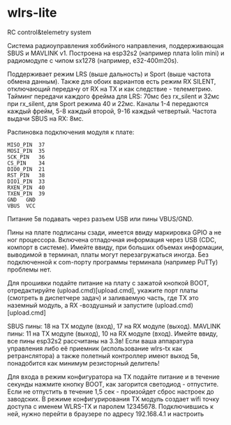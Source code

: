 # wlrs-lite
RC control&amp;telemetry system

Система радиоуправления хоббийного направления, поддерживающая SBUS и MAVLINK v1.
Построена на esp32s2 (например плата lolin mini) и радиомодуле с чипом sx1278 (например, e32-400m20s).

Поддерживает режим LRS (выше дальность) и Sport (выше частота обмена данным). 
Также для обоих вариантов есть режим RX SILENT, отключающий передачу от RX на TX и как следствие - телеметрию.
Тайминг передачи каждого фрейма для LRS: 70мс без rx_silent и 32мс при rx_silent, для Sport режима 40 и 22мс.
Каналы 1-4 передаются каждый фрейм, 5-8 каждый второй, 9-16 каждый четвертый.
Частота выдачи SBUS на RX: 8мс.

Распиновка подключения модуля к плате:
```
MISO_PIN  37
MOSI_PIN  35
SCK_PIN   36
CS_PIN    34
DIO0_PIN  21
RST_PIN   38
DIO1_PIN  33
RXEN_PIN  40
TXEN_PIN  39
GND   GND
VBUS  VCC
```
Питание 5в подавать через разъем USB или пины VBUS/GND.

Пины на плате подписаны сзади, имеется ввиду маркировка GPIO а не ног процессора.
Включена отладочная информация через USB (CDC, компорт в системе). Имейте ввиду, при больших объемах информации, выводимой в терминал, платы могут перезагружаться иногда. Без подключенной к com-порту программы терминала (например PuTTy) проблемы нет.

Для прошивки подайте питание на плату с зажатой кнопкой BOOT, отредактируйте (upload.cmd)[upload.cmd], укажите порт платы (смотреть в диспетчере задач) и заливаемую часть, где TX это наземный модуль, а RX -воздушный и запустите (upload.cmd)[upload.cmd]

SBUS пины: 18 на TX модуле (вход), 17 на RX модуле (выход).
MAVLINK пины: 11 на TX модуле (выход), 10 на RX модуле (вход).
Имейте ввиду, все пины esp32s2 рассчитаны на 3.3в! Если ваша аппаратура управления либо её приемник (использование wlrs-tx как ретранслятора) а также полетный контроллер имеют выход 5в, понадобится как минимум резисторный делитель!

Для входа в режим конфигуратора на TX подайте питание и в течение секунды нажмите кнопку BOOT, как загорится светодиод - отпустите. Если не отпустить в течение 1,5 сек - произойдет сброс настроек до заводских.
В режиме конфигурирования TX модуль создает wifi точку доступа с именем WLRS-TX и паролем 12345678. Подключившись к ней, нужно перейти в браузере по адресу 192.168.4.1 и настроить

